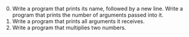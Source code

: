 0. Write a program that prints its name, followed by a new line.
Write a program that prints the number of arguments passed into it.
2. Write a program that prints all arguments it receives.
3. Write a program that multiplies two numbers.

